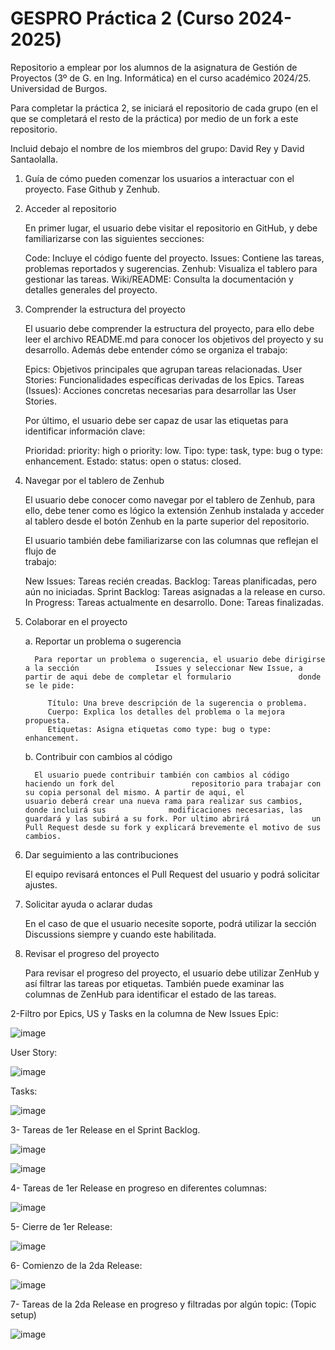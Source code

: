 # GESPRO Práctica 2 (Curso 2024-2025)
Repositorio a emplear por los alumnos de la asignatura de Gestión de Proyectos (3º de G. en Ing. Informática) en el curso académico 2024/25. Universidad de Burgos.

Para completar la práctica 2, se iniciará el repositorio de cada grupo (en el que se completará el resto de la práctica) por medio de un fork a este repositorio.

Incluid debajo el nombre de los miembros del grupo:
David Rey y David Santaolalla.

1. Guía de cómo pueden comenzar los usuarios a interactuar con el proyecto. Fase Github y Zenhub.

  1. Acceder al repositorio

     En primer lugar, el usuario debe visitar el repositorio en GitHub, y debe familiarizarse       con las siguientes secciones:

        Code: Incluye el código fuente del proyecto.
        Issues: Contiene las tareas, problemas reportados y sugerencias.
        Zenhub: Visualiza el tablero para gestionar las tareas.
        Wiki/README: Consulta la documentación y detalles generales del proyecto.
      
  2. Comprender la estructura del proyecto

     El usuario debe comprender la estructura del proyecto, para ello debe leer el archivo          README.md para conocer los objetivos del proyecto y su desarrollo.
     Además debe entender cómo se organiza el trabajo:

        Epics: Objetivos principales que agrupan tareas relacionadas.
        User Stories: Funcionalidades específicas derivadas de los Epics.
        Tareas (Issues): Acciones concretas necesarias para desarrollar las User Stories.
     
     Por último, el usuario debe ser capaz de usar las etiquetas para identificar información       clave:
     
        Prioridad: priority: high o priority: low.
        Tipo: type: task, type: bug o type: enhancement.
        Estado: status: open o status: closed.
     
  3. Navegar por el tablero de Zenhub

     El usuario debe conocer como navegar por el tablero de Zenhub, para ello, debe tener           como es lógico la extensión Zenhub instalada y acceder al tablero desde el botón Zenhub        en la parte superior del repositorio.

     El usuario también debe familiarizarse con las columnas que reflejan el flujo de       
     trabajo:

        New Issues: Tareas recién creadas.
        Backlog: Tareas planificadas, pero aún no iniciadas.
        Sprint Backlog: Tareas asignadas a la release en curso.
        In Progress: Tareas actualmente en desarrollo.
        Done: Tareas finalizadas.
     
  4. Colaborar en el proyecto

     a. Reportar un problema o sugerencia
     
           Para reportar un problema o sugerencia, el usuario debe dirigirse a la sección                 Issues y seleccionar New Issue, a partir de aqui debe de completar el formulario               donde se le pide:

              Título: Una breve descripción de la sugerencia o problema.
              Cuerpo: Explica los detalles del problema o la mejora propuesta.
              Etiquetas: Asigna etiquetas como type: bug o type: enhancement.

      b. Contribuir con cambios al código
     
           El usuario puede contribuir también con cambios al código haciendo un fork del                 repositorio para trabajar con su copia personal del mismo. A partir de aqui, el                usuario deberá crear una nueva rama para realizar sus cambios, donde incluirá sus              modificaciones necesarias, las guardará y las subirá a su fork. Por ultimo abrirá              un Pull Request desde su fork y explicará brevemente el motivo de sus cambios.
     
   5. Dar seguimiento a las contribuciones

         El equipo revisará entonces el Pull Request del usuario y podrá solicitar ajustes.

   6. Solicitar ayuda o aclarar dudas

         En el caso de que el usuario necesite soporte, podrá utilizar la sección Discussions           siempre y cuando este habilitada.  

   7. Revisar el progreso del proyecto

      Para revisar el progreso del proyecto, el usuario debe utilizar ZenHub y así filtrar las       tareas por etiquetas. También puede examinar las columnas de ZenHub para identificar el        estado de las tareas.

2-Filtro por Epics, US y Tasks en la columna de New Issues
Epic:

![image](https://github.com/user-attachments/assets/5c6e546f-5801-41de-a905-1c0fa23f34d8)

User Story:

![image](https://github.com/user-attachments/assets/3d1eb64c-6682-4ac2-928f-f6c162b0e759)

Tasks:

![image](https://github.com/user-attachments/assets/c44ae25e-30fc-4f28-832c-b8d698948545)


3- Tareas de 1er Release en el Sprint Backlog.

![image](https://github.com/user-attachments/assets/ecd9d1fa-6de3-419f-b431-93f63551c0bc)

![image](https://github.com/user-attachments/assets/5827f427-d439-4b4b-8654-f42b7b44c50c)


4- Tareas de 1er Release en progreso en diferentes columnas:

![image](https://github.com/user-attachments/assets/8e865e5f-d172-4a6c-a9fc-26930c2fea78)

5- Cierre de 1er Release:

![image](https://github.com/user-attachments/assets/e410cf45-0679-4153-b746-723297c288df)

6- Comienzo de la 2da Release:

![image](https://github.com/user-attachments/assets/cc9b5efd-b90f-48c7-be7a-2169d2747058)

7- Tareas de la 2da Release en progreso y filtradas por algún topic:
(Topic setup)

![image](https://github.com/user-attachments/assets/bd8fcb76-c773-4e7e-80af-d089f446d36f)





